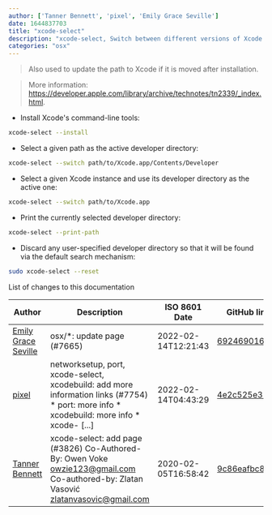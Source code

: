 ```yaml
---
author: ['Tanner Bennett', 'pixel', 'Emily Grace Seville']
date: 1644837703
title: "xcode-select"
description: "xcode-select, Switch between different versions of Xcode and the included developer tools."
categories: "osx"
---
```

> Also used to update the path to Xcode if it is moved after installation.

> More information: <https://developer.apple.com/library/archive/technotes/tn2339/_index.html>.

- Install Xcode's command-line tools:

```bash
xcode-select --install
```

- Select a given path as the active developer directory:

```bash
xcode-select --switch path/to/Xcode.app/Contents/Developer
```

- Select a given Xcode instance and use its developer directory as the active one:

```bash
xcode-select --switch path/to/Xcode.app
```

- Print the currently selected developer directory:

```bash
xcode-select --print-path
```

- Discard any user-specified developer directory so that it will be found via the default search mechanism:

```bash
sudo xcode-select --reset
```
List of changes to this documentation


Author | Description | ISO 8601 Date | GitHub link
------|-----|-----|-----
[Emily Grace Seville](mailto:emilyseville7cf@gmail.com) | osx/*: update page (#7665) | 2022-02-14T12:21:43 | [692469016e62](https://github.com/tldr-pages/tldr/commit/692469016e62d4410ec92a8f29272e447046a0d2)
[pixel](mailto:chrissx@chrissx.de) | networksetup, port, xcode-select, xcodebuild: add more information links (#7754) * port: more info * xcodebuild: more info * xcode- [...] | 2022-02-14T04:43:29 | [4e2c525e311a](https://github.com/tldr-pages/tldr/commit/4e2c525e311a327155c32b467b5ff24b8df22318)
[Tanner Bennett](mailto:tannerbennett@me.com) | xcode-select: add page (#3826) Co-Authored-By: Owen Voke <owzie123@gmail.com> Co-authored-by: Zlatan Vasović <zlatanvasovic@gmail.com> | 2020-02-05T16:58:42 | [9c86eafbc87e](https://github.com/tldr-pages/tldr/commit/9c86eafbc87ed8779b2bbe71ed64ccb60eab0bfa)

